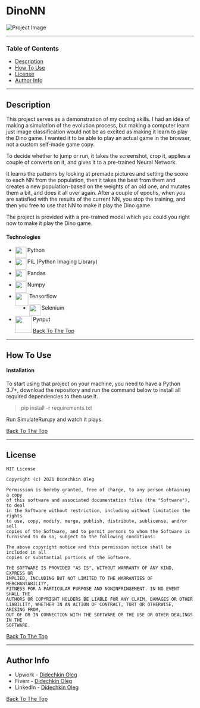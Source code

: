 # DinoNN

![Project Image](https://user-images.githubusercontent.com/1499751/115730861-549a9600-a38f-11eb-957b-fddc06129a6e.gif)

---

### Table of Contents

- [Description](#description)
- [How To Use](#how-to-use)
- [License](#license)
- [Author Info](#author-info)

---

## Description

This project serves as a demonstration of my coding skills. I had an idea of making a simulation of the evolution process, but making a computer learn just image classification would not be as excited as making it learn to play the Dino game. I wanted it to be able to play an actual game in the browser, not a custom self-made game copy.

To decide whether to jump or run, it takes the screenshot, crop it, applies a couple of converts on it, and gives it to a pre-trained Neural Network.

It learns the patterns by looking at premade pictures and setting the score to each NN from the population, then it takes the best from them and creates a new population-based on the weights of an old one, and mutates them a bit, and does it all over again. After a couple of epochs, when you are satisfied with the results of the current NN, you stop the training, and then you free to use that NN to make it play the Dino game.

The project is provided with a pre-trained model which you could you right now to make it play the Dino game.

#### Technologies

- <img align="left" width="30px" src="https://user-images.githubusercontent.com/1499751/115736045-a513f280-a393-11eb-8dbd-ebd3eda15841.png"/> Python
- <img align="left" width="30px" src="https://user-images.githubusercontent.com/1499751/115736683-23709480-a394-11eb-83ff-2b9934000eff.png"/> PIL (Python Imaging Library)

- <img align="left" width="30px" src="https://user-images.githubusercontent.com/1499751/115754477-e4970a80-a3a4-11eb-8efc-bec67719eff5.png"/> Pandas
- <img align="left" width="30px" src="https://user-images.githubusercontent.com/1499751/115737285-ab569e80-a394-11eb-9062-153f7b713199.png"/> Numpy
- <img align="left" width="35px" src="https://user-images.githubusercontent.com/1499751/115755027-8d456a00-a3a5-11eb-985d-81721ee48997.png"/> Tensorflow
- <img align="left" width="30px" src="https://user-images.githubusercontent.com/1499751/115737402-c6291300-a394-11eb-9151-95412013d4bc.png"/> Selenium
- <img align="left" width="45px" src="https://user-images.githubusercontent.com/1499751/115737432-cc1ef400-a394-11eb-8086-3cfa9419d018.png"/> Pynput

[Back To The Top](#dinonn)

---

## How To Use

#### Installation

To start using that project on your machine, you need to have a Python 3.7+, download the repository and run the command below to install all required dependencies to then use it.

>pip install -r requirements.txt

Run SimulateRun.py and watch it plays.

[Back To The Top](#dinonn)

---

## License

```text
MIT License

Copyright (c) 2021 Didechkin Oleg

Permission is hereby granted, free of charge, to any person obtaining a copy
of this software and associated documentation files (the "Software"), to deal
in the Software without restriction, including without limitation the rights
to use, copy, modify, merge, publish, distribute, sublicense, and/or sell
copies of the Software, and to permit persons to whom the Software is
furnished to do so, subject to the following conditions:

The above copyright notice and this permission notice shall be included in all
copies or substantial portions of the Software.

THE SOFTWARE IS PROVIDED "AS IS", WITHOUT WARRANTY OF ANY KIND, EXPRESS OR
IMPLIED, INCLUDING BUT NOT LIMITED TO THE WARRANTIES OF MERCHANTABILITY,
FITNESS FOR A PARTICULAR PURPOSE AND NONINFRINGEMENT. IN NO EVENT SHALL THE
AUTHORS OR COPYRIGHT HOLDERS BE LIABLE FOR ANY CLAIM, DAMAGES OR OTHER
LIABILITY, WHETHER IN AN ACTION OF CONTRACT, TORT OR OTHERWISE, ARISING FROM,
OUT OF OR IN CONNECTION WITH THE SOFTWARE OR THE USE OR OTHER DEALINGS IN THE
SOFTWARE.
```

[Back To The Top](#dinonn)

---

## Author Info

- Upwork - [Didechkin Oleg](https://www.upwork.com/freelancers/~01bc2c6d8b19205903)
- Fiverr - [Didechkin Oleg](https://www.fiverr.com/dbofury)
- LinkedIn - [Didechkin Oleg](https://www.linkedin.com/in/oleg-didechkin)

[Back To The Top](#dinonn)
